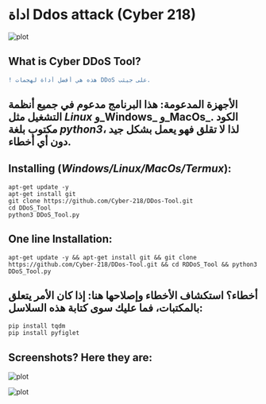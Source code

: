 # اداة Ddos attack (Cyber 218)

![plot](https://img.onl/o5Lmd2)

## What is  Cyber DDoS Tool?
```diff
! هذه هي أفضل أداة لهجمات DDoS على جيثب.  
```

 
## الأجهزة المدعومة: هذا البرنامج مدعوم في جميع أنظمة التشغيل مثل _Linux_ و_Windows_ و_MacOs_. الكود مكتوب بلغة _python3_، لذا لا تقلق فهو يعمل بشكل جيد دون أي أخطاء. 

## Installing (_Windows/Linux/MacOs/Termux_):
```
apt-get update -y
apt-get install git
git clone https://github.com/Cyber-218/DDos-Tool.git
cd DDoS_Tool
python3 DDoS_Tool.py
```

## One line Installation:
```
apt-get update -y && apt-get install git && git clone https://github.com/Cyber-218/DDos-Tool.git && cd RDDoS_Tool && python3 DDoS_Tool.py
```

## أخطاء؟ استكشاف الأخطاء وإصلاحها هنا: إذا كان الأمر يتعلق بالمكتبات، فما عليك سوى كتابة هذه السلاسل: 
```
pip install tqdm
pip install pyfiglet
```

## Screenshots? Here they are:

![plot](https://img.onl/7g5Fm2)

![plot](https://img.onl/esgH8x)


